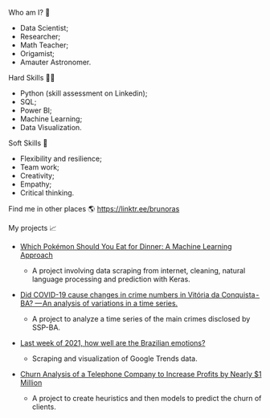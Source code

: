 Who am I? 👦

- Data Scientist;
- Researcher;
- Math Teacher;
- Origamist;
- Amauter Astronomer.

Hard Skills 👩‍💻
- Python (skill assessment on Linkedin);
- SQL;
- Power BI;
- Machine Learning;
- Data Visualization.

Soft Skills 🕺
- Flexibility and resilience;
- Team work;
- Creativity;
- Empathy;
- Critical thinking.

Find me in other places 🌎
https://linktr.ee/brunoras

My projects 📈
- [Which Pokémon Should You Eat for Dinner: A Machine Learning Approach](https://brunoras.medium.com/qual-pok%C3%A9mon-voc%C3%AA-deve-comer-no-seu-jantar-uma-abordagem-com-machine-learning-a08203e5c72f)
   - A project involving data scraping from internet, cleaning, natural language processing and prediction with Keras.

- [Did COVID-19 cause changes in crime numbers in Vitória da Conquista - BA? — An analysis of variations in a time series.](https://brunoras.medium.com/a-covid-19-causou-mudan%C3%A7as-nos-n%C3%BAmeros-de-criminalidade-em-vit%C3%B3ria-da-conquista-ba-f8c40236c680?p=f8c40236c680)
   - A project to analyze a time series of the main crimes disclosed by SSP-BA.

- [Last week of 2021, how well are the Brazilian emotions?](https://brunoras.medium.com/%C3%BAltima-semana-de-2021-como-andam-as-emo%C3%A7%C3%B5es-do-brasileiro-eb32a7cdff5a?p=eb32a7cdff5a)
   - Scraping and visualization of Google Trends data.

- [Churn Analysis of a Telephone Company to Increase Profits by Nearly $1 Million](https://brunoras.medium.com/churn-analysis-of-a-telephone-company-to-increase-profits-by-nearly-1-million-7755e3b17e96)
   - A project to create heuristics and then models to predict the churn of clients.


<!---
brunoras/brunoras is a ✨ special ✨ repository because its `README.md` (this file) appears on your GitHub profile.
You can click the Preview link to take a look at your changes.
--->
